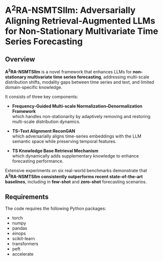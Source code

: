# A$^2$RA-NSMTSllm: Adversarially Aligning Retrieval-Augmented LLMs for Non-Stationary Multivariate Time Series Forecasting

## Overview

**A$^2$RA-NSMTSllm** is a novel framework that enhances LLMs for **non-stationary multivariate time series forecasting**, addressing multi-scale distribution shifts, modality gaps between time series and text, and limited domain-specific knowledge.

It consists of three key components:

- **Frequency-Guided Multi-scale Normalization–Denormalization Framework**  
  which handles non-stationarity by adaptively removing and restoring multi-scale distribution dynamics.

- **TS–Text Alignment ReconGAN**  
  which adversarially aligns time-series embeddings with the LLM semantic space while preserving temporal features.

- **TS Knowledge Base Retrieval Mechanism**  
  which dynamically adds supplementary knowledge to enhance forecasting performance.

Extensive experiments on six real-world benchmarks demonstrate that **A$^2$RA-NSMTSllm consistently outperforms recent state-of-the-art baselines**, including in **few-shot** and **zero-shot** forecasting scenarios.


## Requirements

The code requires the following Python packages:

- torch
- numpy
- pandas
- einops
- scikit-learn
- transformers
- peft
- accelerate
